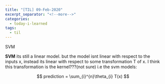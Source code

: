 ```yaml
---
title: "[TIL] 09-Feb-2020"
excerpt_separator: "<!--more-->"
categories:
  - today-i-learned
tags:
  - til 
---
```


SVM

<!--more-->

**SVM** its still a linear model. but the model isnt linear with respect to the inputs x, instead its linear with respect to some transformation T of x. I think this transformation is the kernel???(not sure) i.e the svm models:


$$
prediction = \sum_{i}^{n}\theta_{i} T(x)
$$

